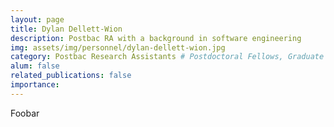 ```yaml
---
layout: page
title: Dylan Dellett-Wion
description: Postbac RA with a background in software engineering
img: assets/img/personnel/dylan-dellett-wion.jpg
category: Postbac Research Assistants # Postdoctoral Fellows, Graduate Students, Postbac Research Assistants, Undergraduate Research Assistants
alum: false
related_publications: false
importance:
---
```


Foobar
